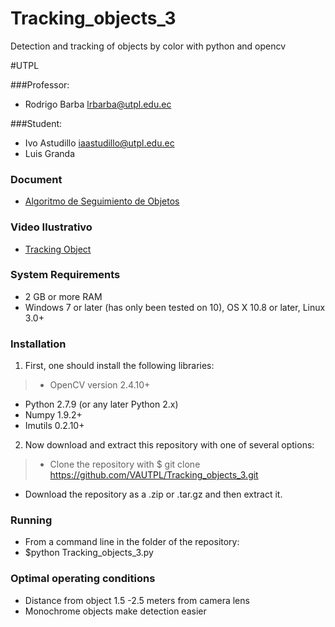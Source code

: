 # Tracking_objects_3
Detection and tracking of objects by color with python and opencv

#UTPL 

###Professor:

* Rodrigo Barba lrbarba@utpl.edu.ec

###Student: 

* Ivo Astudillo iaastudillo@utpl.edu.ec
* Luis Granda

### Document 

* [Algoritmo de Seguimiento de Objetos](https://www.dropbox.com/s/oltc181a08kxi3o/revista-vision.pdf?dl=0)

### Video Ilustrativo 

* [Tracking Object ](https://www.youtube.com/watch?v=ZYChdZf-zmU)

### System Requirements

* 2 GB or more RAM 
* Windows 7 or later (has only been tested on 10), OS X 10.8 or later, Linux 3.0+

### Installation

1. First, one should install the following libraries:

>* OpenCV version 2.4.10+
* Python 2.7.9 (or any later Python 2.x)
* Numpy 1.9.2+
* Imutils 0.2.10+

2. Now download and extract this repository with one of several options:

>* Clone the repository with $ git clone https://github.com/VAUTPL/Tracking_objects_3.git
* Download the repository as a .zip or .tar.gz and then extract it.

### Running

* From a command line in the folder of the repository:
* $python Tracking_objects_3.py

### Optimal operating conditions

* Distance from object 1.5 -2.5 meters from camera lens
* Monochrome objects make detection easier
